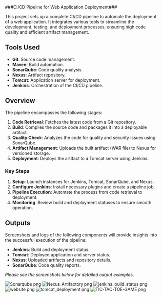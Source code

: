 ###CI/CD Pipeline for Web Application Deployment###

This project sets up a complete CI/CD pipeline to automate the deployment of a web application. It integrates various tools to streamline the development, testing, and deployment processes, ensuring high code quality and efficient artifact management.

## Tools Used

- **Git**: Source code management.
- **Maven**: Build automation.
- **SonarQube**: Code quality analysis.
- **Nexus**: Artifact repository.
- **Tomcat**: Application server for deployment.
- **Jenkins**: Orchestration of the CI/CD pipeline.

## Overview

The pipeline encompasses the following stages:

1. **Code Retrieval**: Fetches the latest code from a Git repository.
2. **Build**: Compiles the source code and packages it into a deployable artifact.
3. **Quality Check**: Analyzes the code for quality and security issues using SonarQube.
4. **Artifact Management**: Uploads the built artifact (WAR file) to Nexus for versioned storage.
5. **Deployment**: Deploys the artifact to a Tomcat server using Jenkins.

### Key Steps

1. **Setup**: Launch instances for Jenkins, Tomcat, SonarQube, and Nexus.
2. **Configure Jenkins**: Install necessary plugins and create a pipeline job.
3. **Pipeline Execution**: Automate the process from code retrieval to deployment.
4. **Monitoring**: Review build and deployment statuses to ensure smooth operation.

## Outputs

Screenshots and logs of the following components will provide insights into the successful execution of the pipeline:

- **Jenkins**: Build and deployment status.
- **Tomcat**: Deployed application and server status.
- **Nexus**: Uploaded artifacts and repository details.
- **SonarQube**: Code quality reports.

*Please see the screenshots below for detailed output examples.*

![Sonarqube png](https://github.com/user-attachments/assets/a0c4069a-febc-4128-84cd-b3e64f4b9773)
![Nexus_Artifactory png](https://github.com/user-attachments/assets/1d2caf38-2922-4c2c-bba6-6bdb78028da8)
![jenkins_build_status png](https://github.com/user-attachments/assets/367b7aa4-80b0-4d51-94ea-a5ba768b43a2)
![website png](https://github.com/user-attachments/assets/1da73602-0db9-4e15-89f7-1d6b8f6324ed)
![tomcat_deployment png](https://github.com/user-attachments/assets/2fdc38ba-290a-4f8d-8494-8d601fa214f1)
![TIC-TAC-TOE-GAME png](https://github.com/user-attachments/assets/c3e66680-4cb0-486a-b200-b49aca97dcc5)


